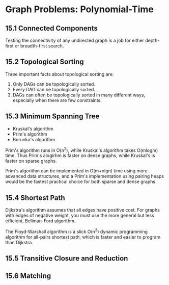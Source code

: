 # Graph Problems: Polynomial-Time

## 15.1 Connected Components

Testing the connectivity of any undirected graph is a job for either depth-first or breadth-first search.

## 15.2 Topological Sorting

Three important facts about topological sorting are:    
1. Only DAGs can be topologically sorted.
2. Every DAG can be topologically sorted.
3. DAGs can often be topologically sorted in many different ways, especially when there are few constraints.

## 15.3 Minimum Spanning Tree

* Kruskal's algorithm
* Prim's algorithm
* Boruvka's algorithm

Prim's algorithm runs in O(n<sup>2</sup>), while Kruskal's algorithm takes O(mlogm) time. Thus Prim's alogirhm is faster on dense graphs, while Kruskal's is faster on sparse graphs.

Prim's algorithm can be implemented in O(m+nlgn) time using more advanced data structures, and a Prim's implementation using pairing heaps would be the fastest practical choice for both sparse and dense graphs.

## 15.4 Shortest Path

Dijkstra's algorithm assumes that all edges have positive cost. For graphs with edges of negative weight, you must use the more general but less efficient, Bellman-Ford algorithm.

The Floyd-Warshall algorithm is a slick O(n<sup>3</sup>) dynamic programming algorithm for all-pairs shortest path, which is faster and easier to program than Dijkstra.

## 15.5 Transitive Closure and Reduction

## 15.6 Matching

